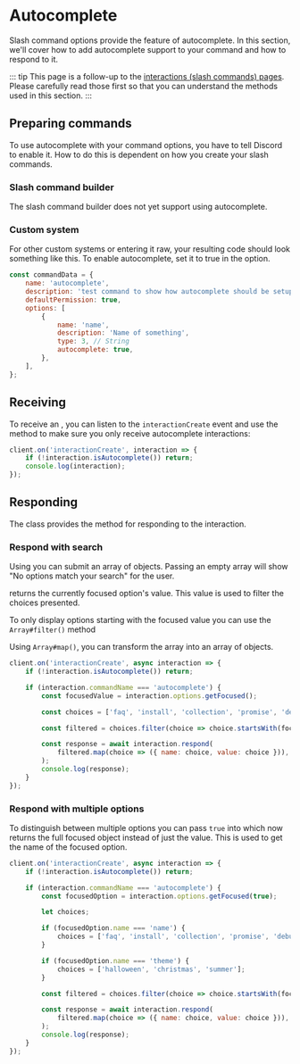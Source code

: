 # Autocomplete

Slash command options provide the feature of autocomplete. In this section, we'll cover how to add autocomplete support to your command and how to respond to it.

::: tip
This page is a follow-up to the [interactions (slash commands) pages](/interactions/registering-slash-commands.md). Please carefully read those first so that you can understand the methods used in this section.
:::


## Preparing commands

To use autocomplete with your command options, you have to tell Discord to enable it.
How to do this is dependent on how you create your slash commands.

### Slash command builder

The slash command builder does not yet support using autocomplete.

### Custom system

For other custom systems or entering it raw, your resulting code should look something like this. To enable autocomplete, set it to true in the option.

```js {10}
const commandData = {
	name: 'autocomplete',
	description: 'test command to show how autocomplete should be setup',
	defaultPermission: true,
	options: [
		{
			name: 'name',
			description: 'Name of something',
			type: 3, // String
			autocomplete: true,
		},
	],
};
```

## Receiving

To receive an <DocsLink path="class/AutocompleteInteraction" />, you can listen to the `interactionCreate` event and use the <DocsLink path="class/Interaction?scrollTo=isAutocomplete" /> method to make sure you only receive autocomplete interactions:

```js {2}
client.on('interactionCreate', interaction => {
	if (!interaction.isAutocomplete()) return;
	console.log(interaction);
});
```

## Responding

The <DocsLink path="class/AutocompleteInteraction" /> class provides the <DocsLink path="class/AutocompleteInteraction?scrollTo=respond" /> method for responding to the interaction.

### Respond with search
Using <DocsLink path="class/AutocompleteInteraction?scrollTo=respond" /> you can submit an array of <DocsLink path="typedef/ApplicationCommandOptionChoice" /> objects. Passing an empty array will show "No options match your search" for the user.

<DocsLink path="class/CommandInteractionOptionResolver?scrollTo=getFocused" /> returns the currently focused option's value. This value is used to filter the choices presented.

To only display options starting with the focused value you can use the `Array#filter()` method

Using `Array#map()`, you can transform the array into an array of <DocsLink path="typedef/ApplicationCommandOptionChoice" /> objects.

``` js {5,7,9-14}
client.on('interactionCreate', async interaction => {
	if (!interaction.isAutocomplete()) return;

	if (interaction.commandName === 'autocomplete') {
		const focusedValue = interaction.options.getFocused();

		const choices = ['faq', 'install', 'collection', 'promise', 'debug'];

		const filtered = choices.filter(choice => choice.startsWith(focusedValue));

		const response = await interaction.respond(
			filtered.map(choice => ({ name: choice, value: choice })),
		);
		console.log(response);
	}
});
```

### Respond with multiple options

To distinguish between multiple options you can pass `true` into <DocsLink path="class/CommandInteractionOptionResolver?scrollTo=getFocused" /> which now returns the full focused object instead of just the value. This is used to get the name of the focused option.

```js {5,7,9-11,13-15,17}
client.on('interactionCreate', async interaction => {
	if (!interaction.isAutocomplete()) return;

	if (interaction.commandName === 'autocomplete') {
		const focusedOption = interaction.options.getFocused(true);

		let choices;

		if (focusedOption.name === 'name') {
			choices = ['faq', 'install', 'collection', 'promise', 'debug'];
		}

		if (focusedOption.name === 'theme') {
			choices = ['halloween', 'christmas', 'summer'];
		}

		const filtered = choices.filter(choice => choice.startsWith(focusedOption.value));

		const response = await interaction.respond(
			filtered.map(choice => ({ name: choice, value: choice })),
		);
		console.log(response);
	}
});
```